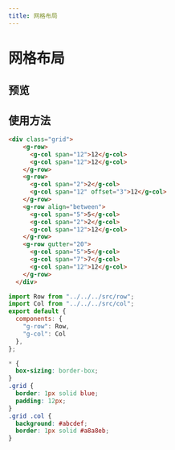 ```yaml
---
title: 网格布局 
---
```


# 网格布局

## 预览
<clientOnly>
	<grid-demo style="margin-top:16px"></grid-demo>
</clientOnly>


## 使用方法


``` html
<div class="grid">
    <g-row>
      <g-col span="12">12</g-col>
      <g-col span="12">12</g-col>
    </g-row>
    <g-row>
      <g-col span="2">2</g-col>
      <g-col span="12" offset="3">12</g-col>
    </g-row>
    <g-row align="between">
      <g-col span="5">5</g-col>
      <g-col span="2">2</g-col>
      <g-col span="12">12</g-col>
    </g-row>
    <g-row gutter="20">
      <g-col span="5">5</g-col>
      <g-col span="7">7</g-col>
      <g-col span="12">12</g-col>
    </g-row>
  </div>
```
``` javascript 
import Row from "../../../src/row";
import Col from "../../../src/col";
export default {
  components: {
    "g-row": Row,
    "g-col": Col
  },
};
```
```css
* {
  box-sizing: border-box;
}
.grid {
  border: 1px solid blue;
  padding: 12px;
}
.grid .col {
  background: #abcdef;
  border: 1px solid #a8a8eb;
}
```
